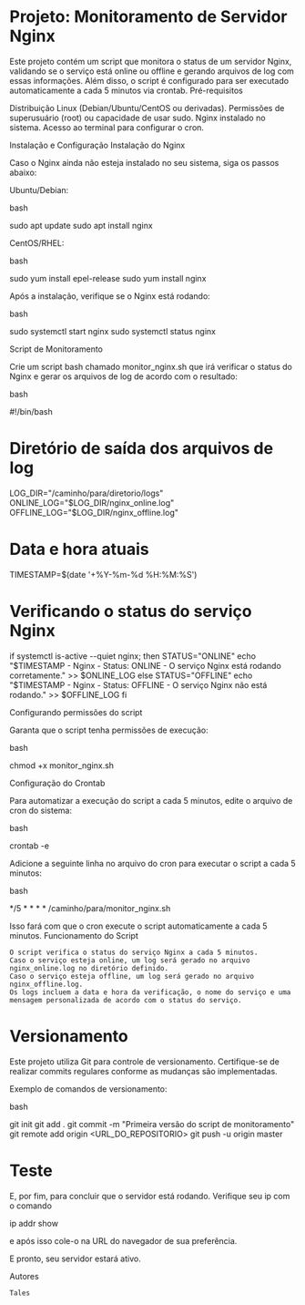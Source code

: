 # Projeto: Monitoramento de Servidor Nginx

Este projeto contém um script que monitora o status de um servidor Nginx, validando se o serviço está online ou offline e gerando arquivos de log com essas informações. Além disso, o script é configurado para ser executado automaticamente a cada 5 minutos via crontab.
Pré-requisitos

  Distribuição Linux (Debian/Ubuntu/CentOS ou derivadas).
  Permissões de superusuário (root) ou capacidade de usar sudo.
  Nginx instalado no sistema.
  Acesso ao terminal para configurar o cron.

Instalação e Configuração
Instalação do Nginx

Caso o Nginx ainda não esteja instalado no seu sistema, siga os passos abaixo:

Ubuntu/Debian:

bash

sudo apt update
sudo apt install nginx

CentOS/RHEL:

bash

sudo yum install epel-release
sudo yum install nginx

Após a instalação, verifique se o Nginx está rodando:

bash

sudo systemctl start nginx
sudo systemctl status nginx

Script de Monitoramento

Crie um script bash chamado monitor_nginx.sh que irá verificar o status do Nginx e gerar os arquivos de log de acordo com o resultado:

bash

#!/bin/bash

# Diretório de saída dos arquivos de log
LOG_DIR="/caminho/para/diretorio/logs"
ONLINE_LOG="$LOG_DIR/nginx_online.log"
OFFLINE_LOG="$LOG_DIR/nginx_offline.log"

# Data e hora atuais
TIMESTAMP=$(date '+%Y-%m-%d %H:%M:%S')

# Verificando o status do serviço Nginx
if systemctl is-active --quiet nginx; then
    STATUS="ONLINE"
    echo "$TIMESTAMP - Nginx - Status: ONLINE - O serviço Nginx está rodando corretamente." >> $ONLINE_LOG
else
    STATUS="OFFLINE"
    echo "$TIMESTAMP - Nginx - Status: OFFLINE - O serviço Nginx não está rodando." >> $OFFLINE_LOG
fi

Configurando permissões do script

Garanta que o script tenha permissões de execução:

bash

chmod +x monitor_nginx.sh

Configuração do Crontab

Para automatizar a execução do script a cada 5 minutos, edite o arquivo de cron do sistema:

bash

crontab -e

Adicione a seguinte linha no arquivo do cron para executar o script a cada 5 minutos:

bash

*/5 * * * * /caminho/para/monitor_nginx.sh

Isso fará com que o cron execute o script automaticamente a cada 5 minutos.
Funcionamento do Script

    O script verifica o status do serviço Nginx a cada 5 minutos.
    Caso o serviço esteja online, um log será gerado no arquivo nginx_online.log no diretório definido.
    Caso o serviço esteja offline, um log será gerado no arquivo nginx_offline.log.
    Os logs incluem a data e hora da verificação, o nome do serviço e uma mensagem personalizada de acordo com o status do serviço.

# Versionamento

Este projeto utiliza Git para controle de versionamento. Certifique-se de realizar commits regulares conforme as mudanças são implementadas.

Exemplo de comandos de versionamento:

bash

git init
git add .
git commit -m "Primeira versão do script de monitoramento"
git remote add origin <URL_DO_REPOSITORIO>
git push -u origin master

 # Teste

E, por fim, para concluir que o servidor está rodando. Verifique seu ip com o comando

ip addr show

e após isso cole-o na URL do navegador de sua preferência.

E pronto, seu servidor estará ativo.

Autores

    Tales
